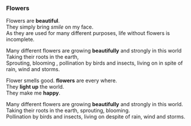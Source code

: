 ### Flowers
Flowers are **beautiful**.  
They simply bring *smile* on my face.  
As they are used for many different purposes, life without flowers is incomplete.  

Many different flowers are growing **beautifully** and strongly in this world  
Taking their roots in the earth,  
Sprouting, blooming , pollination by birds and insects, living on in spite of rain, wind and storms.

Flower smells good.
**flowers** are every where.  
They **light up** the world.  
They make me **happy**.  
  

Many different flowers are growing **beautifully** and strongly in this world.  
Taking their roots in the earth, sprouting, blooming.  
Pollination by birds and insects, living on despite of rain, wind and storms.



